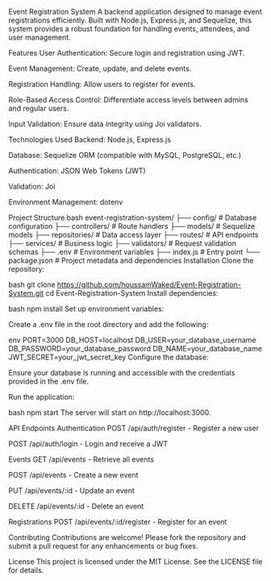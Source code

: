 Event Registration System
A backend application designed to manage event registrations efficiently. Built with Node.js, Express.js, and Sequelize, this system provides a robust foundation for handling events, attendees, and user management.

Features
User Authentication: Secure login and registration using JWT.

Event Management: Create, update, and delete events.

Registration Handling: Allow users to register for events.

Role-Based Access Control: Differentiate access levels between admins and regular users.

Input Validation: Ensure data integrity using Joi validators.

Technologies Used
Backend: Node.js, Express.js

Database: Sequelize ORM (compatible with MySQL, PostgreSQL, etc.)

Authentication: JSON Web Tokens (JWT)

Validation: Joi

Environment Management: dotenv

Project Structure
bash
event-registration-system/
├── config/             # Database configuration
├── controllers/        # Route handlers
├── models/             # Sequelize models
├── repositories/       # Data access layer
├── routes/             # API endpoints
├── services/           # Business logic
├── validators/         # Request validation schemas
├── .env                # Environment variables
├── index.js            # Entry point
└── package.json        # Project metadata and dependencies
Installation
Clone the repository:

bash
git clone https://github.com/houssamWaked/Event-Registration-System.git
cd Event-Registration-System
Install dependencies:

bash
npm install
Set up environment variables:

Create a .env file in the root directory and add the following:

env
PORT=3000
DB_HOST=localhost
DB_USER=your_database_username
DB_PASSWORD=your_database_password
DB_NAME=your_database_name
JWT_SECRET=your_jwt_secret_key
Configure the database:

Ensure your database is running and accessible with the credentials provided in the .env file.

Run the application:

bash
npm start
The server will start on http://localhost:3000.

API Endpoints
Authentication
POST /api/auth/register - Register a new user

POST /api/auth/login - Login and receive a JWT

Events
GET /api/events - Retrieve all events

POST /api/events - Create a new event

PUT /api/events/:id - Update an event

DELETE /api/events/:id - Delete an event

Registrations
POST /api/events/:id/register - Register for an event

Contributing
Contributions are welcome! Please fork the repository and submit a pull request for any enhancements or bug fixes.

License
This project is licensed under the MIT License. See the LICENSE file for details.
